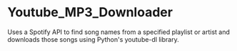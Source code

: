 # Youtube_MP3_Downloader

Uses a Spotify API to find song names from a specified playlist or artist and downloads those songs using Python's youtube-dl library. 
